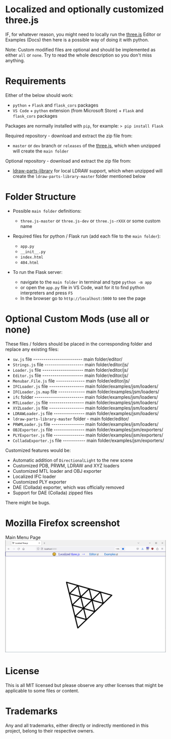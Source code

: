 # Localized and optionally customized three.js

IF, for whatever reason, you might need to locally run the [three.js](https://github.com/mrdoob/three.js/) Editor or Examples (Docs) then here is a possible way of doing it with python.

Note: Custom modified files are optional and should be implemented as either `all` or `none`. Try to read the whole description so you don't miss anything.

# Requirements

Either of the below should work:

- `python` + `Flask` and `flask_cors` packages
- `VS Code` + `python` extension (from Microsoft Store) + `Flask` and `flask_cors` packages

Packages are normally installed with `pip`, for example: `> pip install Flask`

Required repository - download and extract the zip file from:

- `master` or `dev` branch or `releases` of the [three.js](https://github.com/mrdoob/three.js/), which when unzipped will create the `main folder`

Optional repository - download and extract the zip file from:

- [ldraw-parts-library](https://github.com/gkjohnson/ldraw-parts-library) for local LDRAW support, which when unzipped will create the `ldraw-parts-library-master` folder mentioned below

# Folder Structure

- Possible `main folder` definitions:
  - `three.js-master` or `three.js-dev` or `three.js-rXXX` or some custom name

- Required files for python / Flask run (add each file to the `main folder`):

  - `app.py`
  - `__init__.py`
  - `index.html`
  - `404.html`

- To run the Flask server:
  - navigate to the `main folder` in terminal and type `python -m app`
  - or open the `app.py` file in VS Code, wait for it to find python interpreters and press `F5`
  - In the browser go to `http://localhost:5000` to see the page

# Optional Custom Mods (use all or none)

These files / folders should be placed in the corresponding folder and replace any existing files:

- `sw.js` file ------------------------	main folder/editor/
- `Strings.js` file -------------------	main folder/editor/js/
- `Loader.js` file --------------------	main folder/editor/js/
- `Editor.js` file --------------------	main folder/editor/js/
- `Menubar.File.js` file --------------	main folder/editor/js/
- `IFCLoader.js` file -----------------	main folder/examples/jsm/loaders/
- `IFCLoader.js.map` file -------------	main folder/examples/jsm/loaders/
- `ifc` folder ------------------------	main folder/examples/jsm/loaders/
- `MTLLoader.js` file -----------------	main folder/examples/jsm/loaders/
- `XYZLoader.js` file -----------------	main folder/examples/jsm/loaders/
- `LDRAWLoader.js` file ---------------	main folder/examples/jsm/loaders/
- `ldraw-parts-library-master` folder -	main folder/editor/
- `PRWMLoader.js` file ----------------	main folder/examples/jsm/loaders/
- `OBJExporter.js` file ---------------	main folder/examples/jsm/exporters/
- `PLYExporter.js` file ---------------	main folder/examples/jsm/exporters/
- `ColladaExporter.js` file -----------	main folder/examples/jsm/exporters/

Customized features would be:

- Automatic addition of `DirectionalLight` to the new scene
- Customized PDB, PRWM, LDRAW and XYZ loaders
- Customized MTL loader and OBJ exporter
- Localized IFC loader
- Customized PLY exporter
- DAE (Collada) exporter, which was officially removed
- Support for DAE (Collada) zipped files

There might be bugs.

# Mozilla Firefox screenshot

Main Menu Page
![Start Page](screenshot/Localized%203js.png?raw=true)

# License

This is all MIT licensed but please observe any other licenses that might be applicable to some files or content.

# Trademarks

Any and all trademarks, either directly or indirectly mentioned in this project, belong to their respective owners.
